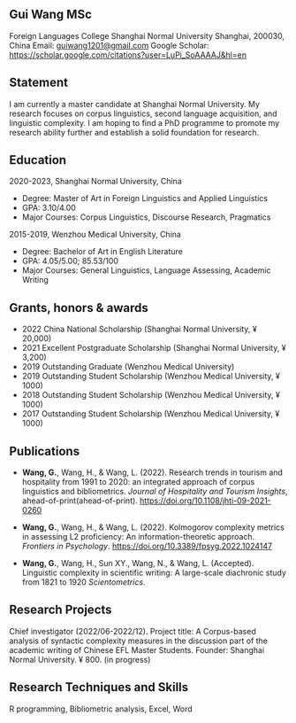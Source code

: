 ## Gui Wang MSc
Foreign Languages College
Shanghai Normal University
Shanghai, 200030, China
Email: guiwang1201@gmail.com
Google Scholar: https://scholar.google.com/citations?user=LuPi_SoAAAAJ&hl=en

## Statement
I am currently a master candidate at Shanghai Normal University. My research focuses on corpus linguistics, second language acquisition, and linguistic complexity. I am hoping to find a PhD programme to promote my research ability further and establish a solid foundation for research.

## Education
2020-2023, Shanghai Normal University, China
* Degree: Master of Art in Foreign Linguistics and Applied Linguistics
* GPA: 3.10/4.00
* Major Courses: Corpus Linguistics, Discourse Research, Pragmatics

2015-2019, Wenzhou Medical University, China
* Degree: Bachelor of Art in English Literature
* GPA: 4.05/5.00; 85.53/100
* Major Courses: General Linguistics, Language Assessing, Academic Writing

## Grants, honors & awards
* 2022 China National Scholarship (Shanghai Normal University, ¥ 20,000)
* 2021 Excellent Postgraduate Scholarship (Shanghai Normal University, ¥ 3,200)
* 2019 Outstanding Graduate (Wenzhou Medical University)
* 2019 Outstanding Student Scholarship (Wenzhou Medical University, ¥ 1000)
* 2018 Outstanding Student Scholarship (Wenzhou Medical University, ¥ 1000)
* 2017 Outstanding Student Scholarship (Wenzhou Medical University, ¥ 1000)

## Publications
* **Wang, G.**, Wang, H., & Wang, L. (2022). Research trends in tourism and hospitality from 1991 to 2020: an integrated approach of corpus linguistics and bibliometrics. *Journal of Hospitality and Tourism Insights*, ahead-of-print(ahead-of-print). https://doi.org/10.1108/jhti-09-2021-0260

* **Wang, G.**, Wang, H., & Wang, L. (2022). Kolmogorov complexity metrics in assessing L2 proficiency: An information-theoretic approach. *Frontiers in Psychology*. https://doi.org/10.3389/fpsyg.2022.1024147

* **Wang, G.**, Wang, H., Sun XY., Wang, N., & Wang, L. (Accepted). Linguistic complexity in scientific writing: A large-scale diachronic study from 1821 to 1920 *Scientometrics*.

## Research Projects
Chief investigator (2022/06-2022/12). Project title: A Corpus-based analysis of syntactic complexity measures in the discussion part of the academic writing of Chinese EFL Master Students. Founder: Shanghai Normal University. ¥ 800. (in progress)

## Research Techniques and Skills
R programming, Bibliometric analysis, Excel, Word
